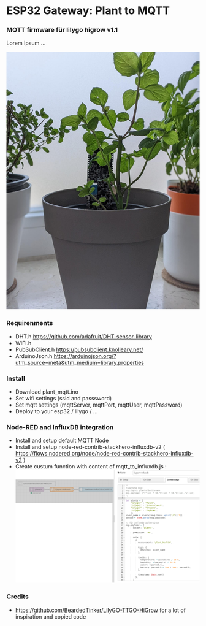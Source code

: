# ESP32 Gateway: Plant to MQTT

### MQTT firmware für lilygo higrow v1.1

Lorem Ipsum ...

![mint monitoring](https://github.com/schneebonus/ESP32-Plant-To-MQTT-Gateway/blob/main/mint.jpeg?raw=true)

### Requirenments
- DHT.h https://github.com/adafruit/DHT-sensor-library
- WiFi.h
- PubSubClient.h https://pubsubclient.knolleary.net/
- ArduinoJson.h https://arduinojson.org/?utm_source=meta&utm_medium=library.properties

### Install

- Download plant_mqtt.ino
- Set wifi settings (ssid and passsword)
- Set mqtt settings (mqttServer, mqttPort, mqttUser, mqttPassword)
- Deploy to your esp32 / lilygo / ...

### Node-RED and InfluxDB integration

- Install and setup default MQTT Node
- Install and setup node-red-contrib-stackhero-influxdb-v2 ( https://flows.nodered.org/node/node-red-contrib-stackhero-influxdb-v2 )
- Create custum function with content of mqtt_to_influxdb.js :
![nodered_mqtt_influxdv](https://github.com/schneebonus/ESP32-Plant-To-MQTT-Gateway/blob/main/nodered-plants.png?raw=true)

### Credits
- https://github.com/BeardedTinker/LilyGO-TTGO-HiGrow for a lot of inspiration and copied code
